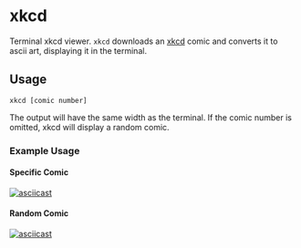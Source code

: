 # xkcd
Terminal xkcd viewer. `xkcd` downloads an [xkcd](https://xkcd.com) comic and converts it to ascii art, displaying it in the terminal.

## Usage
```
xkcd [comic number]
```
The output will have the same width as the terminal. If the comic number is omitted, xkcd will display a random comic.

### Example Usage
#### Specific Comic
[![asciicast](https://asciinema.org/a/LjEP3CIrx56JfCVcTbSk0yQWE.svg)](https://asciinema.org/a/LjEP3CIrx56JfCVcTbSk0yQWE)

#### Random Comic
[![asciicast](https://asciinema.org/a/61mDSzbXoVaxP9fgDE9SWKc36.svg)](https://asciinema.org/a/61mDSzbXoVaxP9fgDE9SWKc36)
